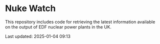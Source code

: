 # Nuke Watch

This repository includes code for retrieving the latest information available on the output of EDF nuclear power plants in the UK.

Last updated: 2025-01-04 09:13